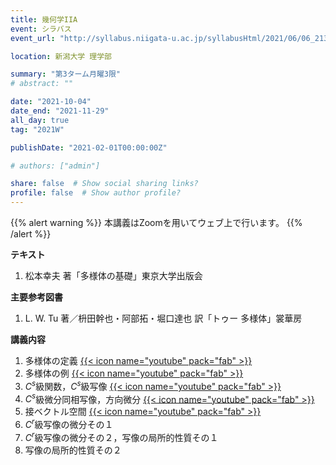```yaml
---
title: 幾何学IIA
event: シラバス
event_url: "http://syllabus.niigata-u.ac.jp/syllabusHtml/2021/06/06_213S1534_ja_JP.html"

location: 新潟大学 理学部

summary: "第3ターム月曜3限"
# abstract: ""

date: "2021-10-04"
date_end: "2021-11-29"
all_day: true
tag: "2021W"

publishDate: "2021-02-01T00:00:00Z"

# authors: ["admin"]

share: false  # Show social sharing links?
profile: false  # Show author profile?
---
```

{{% alert warning %}}
本講義はZoomを用いてウェブ上で行います。
{{% /alert %}}

**テキスト**

1. 松本幸夫 著「多様体の基礎」東京大学出版会

**主要参考図書**

1. L. W. Tu 著／枡田幹也・阿部拓・堀口達也 訳「トゥー 多様体」裳華房

**講義内容**

1. 多様体の定義
	[{{< icon name="youtube" pack="fab" >}}](https://youtu.be/qQPw1BHuDGY)
2. 多様体の例
	[{{< icon name="youtube" pack="fab" >}}](https://youtu.be/wN6wPgmwEHM)
3. $C^s$級関数，$C^s$級写像
	[{{< icon name="youtube" pack="fab" >}}](https://youtu.be/ELhEPLB6oT4)
4. $C^s$級微分同相写像，方向微分
	[{{< icon name="youtube" pack="fab" >}}](https://youtu.be/76Vc2TIysew)
5. 接ベクトル空間
	[{{< icon name="youtube" pack="fab" >}}](https://youtu.be/R8C6bUIW0S8)
6. $C^r$級写像の微分その１
7. $C^r$級写像の微分その２，写像の局所的性質その１
8. 写像の局所的性質その２
